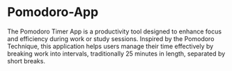 # Pomodoro-App
The Pomodoro Timer App is a productivity tool designed to enhance focus and efficiency during work or study sessions. Inspired by the Pomodoro Technique, this application helps users manage their time effectively by breaking work into intervals, traditionally 25 minutes in length, separated by short breaks.
